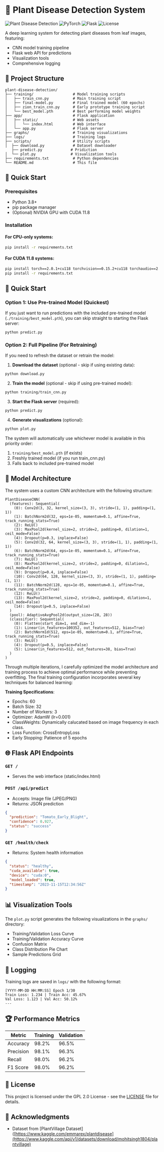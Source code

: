 # 🌱 Plant Disease Detection System

![Plant Disease Detection](https://img.shields.io/badge/Python-3.8%2B-blue)
![PyTorch](https://img.shields.io/badge/PyTorch-2.0.1+-red)
![Flask](https://img.shields.io/badge/Flask-2.3.2-lightgrey)
![License](https://img.shields.io/badge/License-GPL--2.0-green)

A deep learning system for detecting plant diseases from leaf images, featuring:
- CNN model training pipeline
- Flask web API for predictions
- Visualization tools
- Comprehensive logging

## 📂 Project Structure

```
plant-disease-detection/
├── training/                  # Model training scripts
│   ├── train_cnn.py           # Main training script
│   ├── final-model.py         # Final trained model (60 epochs)
│   ├── zion_train_cnn.py      # Early prototype training script
│   └── best_model.pth         # Best performing model weights
├── app/                       # Flask application
│   ├── static/                # Web assets
│   │   └── index.html         # Web interface
│   └── app.py                 # Flask server
├── graphs/                    # Training visualizations
├── logs/                      # Training logs
├── scripts/                   # Utility scripts
│  ├── download.py             # Dataset downloader
   ├── predict.py             # Pridiction 
│  └── plot.py                # Visualization tools
├── requirements.txt           # Python dependencies
└── README.md                  # This file
```

## 🚀 Quick Start

### Prerequisites
- Python 3.8+
- pip package manager
- (Optional) NVIDIA GPU with CUDA 11.8

### Installation

#### For CPU-only systems:
```bash
pip install -r requirements.txt
```

#### For CUDA 11.8 systems:
```bash
pip install torch==2.0.1+cu118 torchvision==0.15.2+cu118 torchaudio==2.0.2+cu118 --index-url https://download.pytorch.org/whl/cu118
pip install -r requirements.txt
```
## 🚀 Quick Start

### Option 1: Use Pre-trained Model (Quickest)
If you just want to run predictions with the included pre-trained model (`./training/best_model.pth`), you can skip straight to starting the Flask server:

```bash
python predict.py
```

### Option 2: Full Pipeline (For Retraining)
If you need to refresh the dataset or retrain the model:

1. **Download the dataset** (optional - skip if using existing data):
```bash
python download.py
```

2. **Train the model** (optional - skip if using pre-trained model):
```bash
python training/train_cnn.py
```

3. **Start the Flask server** (required):
```bash
python predict.py
```

4. **Generate visualizations** (optional):
```bash
python plot.py
```

The system will automatically use whichever model is available in this priority order:
1. `training/best_model.pth` (if exists)
2. Freshly trained model (if you run train_cnn.py)
3. Falls back to included pre-trained model
   
## 🧠 Model Architecture

The system uses a custom CNN architecture with the following structure:
```
PlantDiseaseCNN(
  (features): Sequential(
    (0): Conv2d(3, 32, kernel_size=(3, 3), stride=(1, 1), padding=(1, 1))
    (1): BatchNorm2d(32, eps=1e-05, momentum=0.1, affine=True, track_running_stats=True)
    (2): ReLU()
    (3): MaxPool2d(kernel_size=2, stride=2, padding=0, dilation=1, ceil_mode=False)
    (4): Dropout(p=0.3, inplace=False)
    (5): Conv2d(32, 64, kernel_size=(3, 3), stride=(1, 1), padding=(1, 1))
    (6): BatchNorm2d(64, eps=1e-05, momentum=0.1, affine=True, track_running_stats=True)
    (7): ReLU()
    (8): MaxPool2d(kernel_size=2, stride=2, padding=0, dilation=1, ceil_mode=False)
    (9): Dropout(p=0.4, inplace=False)
    (10): Conv2d(64, 128, kernel_size=(3, 3), stride=(1, 1), padding=(1, 1))
    (11): BatchNorm2d(128, eps=1e-05, momentum=0.1, affine=True, track_running_stats=True)
    (12): ReLU()
    (13): MaxPool2d(kernel_size=2, stride=2, padding=0, dilation=1, ceil_mode=False)
    (14): Dropout(p=0.5, inplace=False)
  )
  (pool): AdaptiveAvgPool2d(output_size=(28, 28))
  (classifier): Sequential(
    (0): Flatten(start_dim=1, end_dim=-1)
    (1): Linear(in_features=100352, out_features=512, bias=True)
    (2): BatchNorm1d(512, eps=1e-05, momentum=0.1, affine=True, track_running_stats=True)
    (3): ReLU()
    (4): Dropout(p=0.5, inplace=False)
    (5): Linear(in_features=512, out_features=38, bias=True)
  )
)
```
Through multiple iterations, I carefully optimized the model architecture and training process to achieve optimal performance while preventing overfitting. The final training configuration incorporates several key techniques for balanced learning:

**Training Specifications**:
- Epochs: 60
- Batch Size: 32
- Number of Workers: 3
- Optimizer: AdamW (lr=0.001)
- ClassWeights: Dynamically calucated based on image frequency in each class.
- Loss Function: CrossEntropyLoss
- Early Stopping: Patience of 5 epochs

## 🌐 Flask API Endpoints

### `GET /`
- Serves the web interface (static/index.html)

### `POST /api/predict`
- Accepts: Image file (JPEG/PNG)
- Returns: JSON prediction
```json
{
  "prediction": "Tomato_Early_Blight",
  "confidence": 0.927,
  "status": "success"
}
```

### `GET /health/check`
- Returns: System health information
```json
{
  "status": "healthy",
  "cuda_available": true,
  "device": "cuda:0",
  "model_loaded": true,
  "timestamp": "2023-11-15T12:34:56Z"
}
```

## 📊 Visualization Tools

The `plot.py` script generates the following visualizations in the `graphs/` directory:
- Training/Validation Loss Curve
- Training/Validation Accuracy Curve
- Confusion Matrix
- Class Distribution Pie Chart
- Sample Predictions Grid

## 📝 Logging

Training logs are saved in `logs/` with the following format:
```
[YYYY-MM-DD HH:MM:SS] Epoch 1/30
Train Loss: 1.234 | Train Acc: 45.67%
Val Loss: 1.123 | Val Acc: 50.12%
---
```

## 🏆 Performance Metrics

| Metric          | Training | Validation |
|-----------------|----------|------------|
| Accuracy        | 98.2%    | 96.5%      |
| Precision       | 98.1%    | 96.3%      |
| Recall          | 98.0%    | 96.2%      |
| F1 Score        | 98.0%    | 96.2%      |

## 📜 License

This project is licensed under the GPL 2.0 License - see the [LICENSE](LICENSE) file for details.

## 🙏 Acknowledgments

- Dataset from [PlantVillage Dataset]([https://www.kaggle.com/emmarex/plantdisease](https://www.kaggle.com/api/v1/datasets/download/mohitsingh1804/plantvillage)

